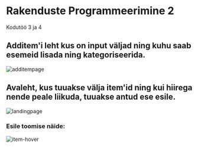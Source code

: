 # Rakenduste Programmeerimine 2
Kodutöö 3 ja 4

## Additem'i leht kus on input väljad ning kuhu saab esemeid lisada ning kategoriseerida.
![additempage](https://github.com/TouringNormal/Rakenduste-Programmeerimine-2021/blob/main/Rakenduste%20Programmeerimine%202/Screens/additem.png)

## Avaleht, kus tuuakse välja item'id ning kui hiirega nende peale liikuda, tuuakse antud ese esile.
![landingpage](https://github.com/TouringNormal/Rakenduste-Programmeerimine-2021/blob/main/Rakenduste%20Programmeerimine%202/Screens/productlist.png)

### Esile toomise näide:
![item-hover](https://github.com/TouringNormal/Rakenduste-Programmeerimine-2021/blob/main/Rakenduste%20Programmeerimine%202/Screens/producthover.png)
